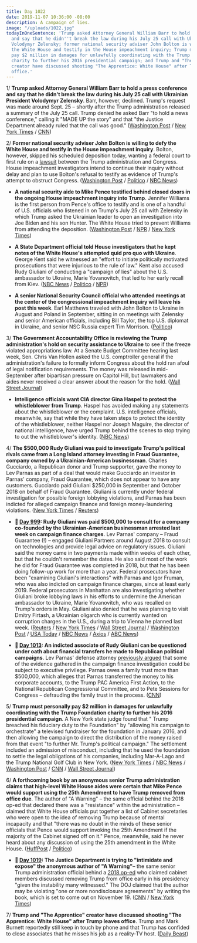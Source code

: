 ```yaml
---
title: Day 1022
date: 2019-11-07 10:36:00 -08:00
description: A campaign of lies.
image: "/uploads/1022.jpg"
todayInOneSentence: 'Trump asked Attorney General William Barr to hold a press conference
  and say that he didn''t break the law during his July 25 call with Ukrainian President
  Volodymyr Zelensky; former national security adviser John Bolton is willing to defy
  the White House and testify in the House impeachment inquiry; Trump must personally
  pay $2 million in damages for unlawfully coordinating with the Trump Foundation
  charity to further his 2016 presidential campaign; and Trump and "The Apprentice"
  creator have discussed shooting "The Apprentice: White House" after Trump leaves
  office.'
---
```


1/ **Trump asked Attorney General William Barr to hold a press conference and say that he didn't break the law during his July 25 call with Ukrainian President Volodymyr Zelensky**. Barr, however, declined. Trump's request was made around Sept. 25 – shortly after the Trump administration released a summary of the July 25 call. Trump denied he asked Barr "to hold a news conference," calling it "MADE UP the story" and that "the Justice Department already ruled that the call was good." ([Washington Post](https://www.washingtonpost.com/world/national-security/trump-wanted-barr-to-hold-news-conference-saying-the-president-broke-no-laws-in-call-with-ukrainian-leader/2019/11/06/16d541ec-ff55-11e9-8bab-0fc209e065a8_story.html) / [New York Times](https://www.nytimes.com/2019/11/06/us/politics/trump-william-barr-ukraine-call.html) / [CNN](https://www.cnn.com/2019/11/06/politics/trump-barr-press-conference/index.html))

2/ **Former national security adviser John Bolton is willing to defy the White House and testify in the House impeachment inquiry**. Bolton, however, skipped his scheduled deposition today, wanting a federal court to first rule on a [lawsuit](https://whatthefuckjusthappenedtoday.com/2019/10/28/day-1012/#2-a-former-deputy-national-security) between the Trump administration and Congress. House impeachment investigators intend to continue their inquiry without delay and plan to use Bolton's refusal to testify as evidence of Trump's attempt to obstruct Congress. ([Washington Post](https://www.washingtonpost.com/politics/bolton-willing-to-defy-white-house-and-testify-if-court-clears-the-way-according-to-people-familiar-with-his-views/2019/11/07/dd72d73c-00aa-11ea-9518-1e76abc088b6_story.html) / [Politico](https://www.politico.com/news/2019/11/07/john-bolton-impeachment-067318) / [NBC News](https://www.nbcnews.com/politics/trump-impeachment-inquiry/live-blog/trump-impeachment-inquiry-live-updates-latest-news-n1065706/ncrd1076276#liveBlogHeader))

* **A national security aide to Mike Pence testified behind closed doors in the ongoing House impeachment inquiry into Trump**. Jennifer Williams is the first person from Pence's office to testify and is one of a handful of U.S. officials who listened in on Trump's July 25 call with Zelensky in which Trump asked the Ukrainian leader to open an investigation into Joe Biden and his son Hunter. The White House tried to prevent Williams from attending the deposition. ([Washington Post](https://www.washingtonpost.com/national-security/impeachment-probe-turns-to-pence-adviser-who-heard-trumps-call-with-ukrainian-leader/2019/11/07/9fd51c7c-00dd-11ea-8bab-0fc209e065a8_story.html) / [NPR](https://www.npr.org/2019/11/07/777045083/1st-pence-aide-expected-to-testify-in-impeachment-probe) / [New York Times](https://www.nytimes.com/2019/11/07/us/politics/trump-impeachment.html?action=click&module=Top%20Stories&pgtype=Homepage))

* **A State Department official told House investigators that he kept notes of the White House's attempted quid pro quo with Ukraine**. George Kent said he witnessed an "effort to initiate politically motivated prosecutions that were injurious to the rule of law." Kent also accused Rudy Giuliani of conducting a "campaign of lies" about the U.S. ambassador to Ukraine, Marie Yovanovitch, that led to her early recall from Kiev. ([NBC News](https://www.nbcnews.com/politics/trump-impeachment-inquiry/state-dept-official-took-notes-believed-trump-ukraine-conduct-was-n1078401) / [Politico](https://www.politico.com/news/2019/11/07/george-kent-impeachment-testimony-067428) / [NPR](https://www.npr.org/2019/11/07/777208121/top-state-dept-aide-details-debate-over-ukraine-pressure-campaign))

* **A senior National Security Council official who attended meetings at the center of the congressional impeachment inquiry will leave his post this week**. Earl Matthews traveled with John Bolton to Ukraine in August and Poland in September, sitting in on meetings with Zelensky and senior American officials, including Bill Taylor, the top U.S. diplomat in Ukraine, and senior NSC Russia expert Tim Morrison. ([Politico](https://www.politico.com/news/2019/11/07/earl-matthews-nsc-ukraine-067363))

3/ **The Government Accountability Office is reviewing the Trump administration's hold on security assistance to Ukraine** to see if the freeze violated appropriations law. At a Senate Budget Committee hearing last week, Sen. Chris Van Hollen asked the U.S. comptroller general if the administration's failure to formally inform Congress about the hold ran afoul of legal notification requirements. The money was released in mid-September after bipartisan pressure on Capitol Hill, but lawmakers and aides never received a clear answer about the reason for the hold. ([Wall Street Journal](https://www.wsj.com/articles/congressional-watchdog-reviewing-hold-on-ukraine-aid-11573152399))

* **Intelligence officials want CIA director Gina Haspel to protect the whistleblower from Trump**. Haspel has avoided making any statements about the whistleblower or the complaint. U.S. intelligence officials, meanwhile, say that while they have taken steps to protect the identity of the whistleblower, neither Haspel nor Joseph Maguire, the director of national intelligence, have urged Trump behind the scenes to stop trying to out the whistleblower's identity. ([NBC News](https://www.nbcnews.com/politics/trump-impeachment-inquiry/intel-officials-want-cia-director-gina-haspel-protect-ukraine-whistleblower-n1077771))

4/ **The $500,000 Rudy Giuliani was paid to investigate Trump's political rivals came from a Long Island attorney investing in Fraud Guarantee, company owned by a Ukrainian-American businessman**. Charles Gucciardo, a Republican donor and Trump supporter, gave the money to Lev Parnas as part of a deal that would make Gucciardo an investor in Parnas' company, Fraud Guarantee, which does not appear to have any customers. Gucciardo paid Giuliani $250,000 in September and October 2018 on behalf of Fraud Guarantee. Giuliani is currently under federal investigation for possible foreign lobbying violations, and Parnas has been indicted for alleged campaign finance and foreign money-laundering violations. ([New York Times](https://www.nytimes.com/2019/11/06/us/politics/ukraine-giuliani-charles-gucciardo.html) / [Reuters](https://www.reuters.com/article/us-usa-trump-impeachment-giuliani-idUSKBN1XH29L))

* **📌 [Day 999](https://whatthefuckjusthappenedtoday.com/2019/10/15/day-999/#4-rudy-giuliani-was-paid-500-000-to): Rudy Giuliani was paid $500,000 to consult for a company co-founded by the Ukrainian-American businessman arrested last week on campaign finance charges**. Lev Parnas' company – Fraud Guarantee (!) – engaged Giuliani Partners around August 2018 to consult on technologies and provide legal advice on regulatory issues. Giuliani said the money came in two payments made within weeks of each other, but that he couldn't remember the dates. He also said most of the work he did for Fraud Guarantee was completed in 2018, but that he has been doing follow-up work for more than a year. Federal prosecutors have been "examining Giuliani's interactions" with Parnas and Igor Fruman, who was also indicted on campaign finance charges, since at least early 2019. Federal prosecutors in Manhattan are also investigating whether Giuliani broke lobbying laws in his efforts to undermine the American ambassador to Ukraine, Marie Yovanovitch, who was recalled on Trump's orders in May. Giuliani also denied that he was planning to visit Dmitry Firtash, a Ukrainian oligarch who is currently wanted on corruption charges in the U.S., during a trip to Vienna he planned last week. ([Reuters](https://www.reuters.com/article/us-usa-trump-whistleblower-giuliani-excl-idUSKBN1WU07Z) / [New York Times](https://www.nytimes.com/2019/10/11/us/politics/rudy-giuliani-investigation.html) / [Wall Street Journal](https://www.wsj.com/articles/federal-prosecutors-scrutinize-rudy-giuliani-s-ukraine-business-dealings-finances-11571092100) / [Washington Post](https://www.washingtonpost.com/politics/giuliani-was-paid-500000-by-company-owned-by-two-arrested-associates/2019/10/15/8a2c669a-ef4f-11e9-89eb-ec56cd414732_story.html) / [USA Today](https://www.usatoday.com/story/news/politics/2019/10/15/trump-lawyer-rudy-giuliani-ukraine-business-investigation/3986079002/) / [NBC News](https://www.nbcnews.com/politics/trump-impeachment-inquiry/giuliani-says-he-has-nothing-do-oligarch-edges-trump-ukraine-n1065826) / [Axios](https://www.axios.com/indicted-giuliani-associate-firm-paid-him-500000-c3ae1539-0033-4919-9a9e-5ab75c9c1ea3.html) / [ABC News](https://abcnews.go.com/Politics/rudy-giulianis-relationship-arrested-men-subject-criminal-investigation/story?id=66212654))

* **📌 [Day 1013](https://whatthefuckjusthappenedtoday.com/2019/10/29/day-1013/): An indicted associate of Rudy Giuliani can be questioned under oath about financial transfers he made to Republican political campaigns**. Lev Parnas' defense attorney [previously argued](https://whatthefuckjusthappenedtoday.com/2019/10/23/day-1007/#6-two-of-rudy-giulianis-associates-p) that some of the evidence gathered in the campaign finance investigation could be subject to executive privilege. Parnas owes a family trust more than $500,000, which alleges that Parnas transferred the money to his corporate accounts, to the Trump PAC America First Action, to the National Republican Congressional Committee, and to Pete Sessions for Congress – defrauding the family trust in the process. ([CNN](https://www.cnn.com/2019/10/29/politics/lev-parnas-republican-rudy-giuliani/index.html))

5/ **Trump must personally pay $2 million in damages for unlawfully coordinating with the Trump Foundation charity to further his 2016 presidential campaign**. A New York state judge found that " Trump breached his fiduciary duty to the Foundation" by "allowing his campaign to orchestrate" a televised fundraiser for the foundation in January 2016, and then allowing the campaign to direct the distribution of the money raised from that event "to further Mr. Trump's political campaign." The settlement included an admission of misconduct, including that he used the foundation to settle the legal obligations of his companies, including Mar-A-Lago and the Trump National Golf Club in New York. ([New York Times](https://www.nytimes.com/2019/11/07/nyregion/trump-charities-new-york.html) / [NBC News](https://www.nbcnews.com/politics/donald-trump/judge-orders-trump-pay-2-million-misusing-his-foundation-n1078306) / [Washington Post](https://www.washingtonpost.com/politics/trump-ordered-to-pay-2-million-to-charities-over-misuse-of-foundation-court-documents-say/2019/11/07/b8f804e2-018e-11ea-9518-1e76abc088b6_story.html) / [CNN](https://www.cnn.com/2019/11/07/politics/trump-settlement-trump-foundation-new-york/index.html) / [Wall Street Journal](https://www.wsj.com/articles/state-judge-orders-trump-to-personally-pay-2-million-to-settle-new-york-suit-11573153976))

6/ **A forthcoming book by an anonymous senior Trump administration claims that high-level White House aides were certain that Mike Pence would support using the 25th Amendment to have Trump removed from office due**. The author of "A Warning" – the same official behind the 2018 op-ed that declared there was a "resistance" within the administration – claimed that White House officials put together a list of Cabinet secretaries who were open to the idea of removing Trump because of mental incapacity and that "there was no doubt in the minds of these senior officials that Pence would support invoking the 25th Amendment if the majority of the Cabinet signed off on it." Pence, meanwhile, said he never heard about any discussion of using the 25th amendment in the White House. ([HuffPost](https://www.huffpost.com/entry/anonymous-book-warning-mike-pence_n_5dc376a1e4b00551388271cd) / [Politico](https://www.politico.com/news/2019/11/07/mike-pence-25th-amendment-trump-067319))

* **📌 [Day 1019](https://whatthefuckjusthappenedtoday.com/2019/11/04/day-1019/): The Justice Department is trying to "intimidate and expose" the anonymous author of "A Warning"**– the same senior Trump administration official behind a [2018 op-ed](https://whatthefuckjusthappenedtoday.com/2018/09/05/day-594/#1-a-senior-trump-administration-offi) who claimed cabinet members discussed removing Trump from office early in his presidency "given the instability many witnessed." The DOJ claimed that the author may be violating "one or more nondisclosure agreements" by writing the book, which is set to come out on November 19. ([CNN](https://www.cnn.com/2019/11/04/media/anonymous-book-justice-department-letter/index.html) / [New York Times](https://www.nytimes.com/2019/11/04/us/politics/op-ed-anonymous-justice-department.html))

7/ **Trump and "The Apprentice" creator have discussed shooting "The Apprentice: White House" after Trump leaves office**. Trump and Mark Burnett reportedly still keep in touch by phone and that Trump has confided to close associates that he misses his job as a reality-TV host. ([Daily Beast](https://www.thedailybeast.com/trump-and-apprentice-creator-mark-burnett-are-discussing-their-next-tv-show))